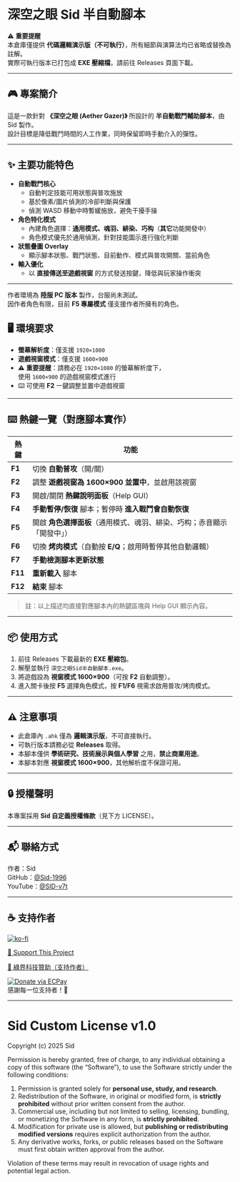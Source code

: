 # 深空之眼 Sid 半自動腳本

⚠️ **重要提醒**  
本倉庫僅提供 **代碼邏輯演示版（不可執行）**，所有細節與演算法均已省略或替換為註解。  
實際可執行版本已打包成 **EXE 壓縮檔**，請前往 Releases 頁面下載。  

---

## 🎮 專案簡介
這是一款針對 **《深空之眼 (Aether Gazer)》** 所設計的 **半自動戰鬥輔助腳本**，由 Sid 製作。  
設計目標是降低戰鬥時間的人工作業，同時保留即時手動介入的彈性。

---

## ✨ 主要功能特色
- **自動戰鬥核心**
  - 自動判定技能可用狀態與普攻施放
  - 基於像素/圖片偵測的冷卻判斷與保護
  - 偵測 WASD 移動中時暫緩施放，避免干擾手操
- **角色特化模式**
  - 內建角色選擇：**通用模式、魂羽、緋染、巧构**（**其它**功能開發中）
  - 角色模式優先於通用偵測，針對技能圖示進行強化判斷
- **狀態疊圖 Overlay**
  - 顯示腳本狀態、戰鬥狀態、目前動作、模式與普攻開關、當前角色
- **輸入優化**
  - 以 **直接傳送至遊戲視窗** 的方式發送按鍵，降低與玩家操作衝突

---

作者環境為 **陸服 PC 版本** 製作，台服尚未測試。  
因作者角色有限，目前 **F5 專屬模式** 僅支援作者所擁有的角色。  

## 🖥 環境要求

- **螢幕解析度**：僅支援 `1920×1080`
- **遊戲視窗模式**：僅支援 `1600×900`
- ⚠️ **重要提醒**：請務必在 `1920×1080` 的螢幕解析度下，  
  使用 `1600×900` 的遊戲視窗模式進行
- ⌨️ 可使用 **F2** 一鍵調整並置中遊戲視窗

---

## ⌨️ 熱鍵一覽（對應腳本實作）

| 熱鍵  | 功能 |
|-------|------|
| **F1**  | 切換 **自動普攻**（開/關） |
| **F2**  | 調整 **遊戲視窗為 1600×900 並置中**，並啟用該視窗 |
| **F3**  | 開啟/關閉 **熱鍵說明面板**（Help GUI） |
| **F4**  | **手動暫停/恢復** 腳本；暫停時 **進入戰鬥會自動恢復** |
| **F5**  | 開啟 **角色選擇面板**（通用模式、魂羽、緋染、巧构；赤音顯示「開發中」） |
| **F6**  | 切換 **烤肉模式**（自動按 **E/Q**；啟用時暫停其他自動邏輯） |
| **F7**  | **手動檢測腳本更新狀態** |
| **F11** | **重新載入** 腳本 |
| **F12** | **結束** 腳本 |

> 註：以上描述均直接對應腳本內的熱鍵區塊與 Help GUI 顯示內容。

---

## 📦 使用方式
1. 前往 Releases 下載最新的 **EXE 壓縮包**。  
2. 解壓並執行 `深空之眼Sid半自動腳本.exe`。  
3. 將遊戲設為 **視窗模式 1600×900**（可按 **F2** 自動調整）。  
4. 進入關卡後按 **F5** 選擇角色模式，按 **F1/F6** 視需求啟用普攻/烤肉模式。  

---

## ⚠️ 注意事項
- 此倉庫內 `.ahk` 僅為 **邏輯演示版**，不可直接執行。  
- 可執行版本請務必從 **Releases** 取得。  
- 本腳本僅供 **學術研究、技術展示與個人學習** 之用，**禁止商業用途**。  
- 本腳本對應 **視窗模式 1600×900**，其他解析度不保證可用。  

---

## 🔒 授權聲明
本專案採用 **Sid 自定義授權條款**（見下方 LICENSE）。

---

## 📬 聯絡方式
作者：Sid  
GitHub：[@Sid-1996](https://github.com/Sid-1996)  
YouTube：[@SID-v7t](https://www.youtube.com/@SID-v7t)

---

## ☕ 支持作者  

[![ko-fi](https://ko-fi.com/img/githubbutton_sm.svg)](https://ko-fi.com/K3K11KMXOL)  

[🔗 Support This Project](https://www.paypal.com/ncp/payment/4YCFVARX3ADGW](https://www.paypal.com/ncp/payment/GJS4D5VTSVWG4))  

[💚 綠界科技贊助（支持作者）](https://p.ecpay.com.tw/E0E3A)  

[![Donate via ECPay](https://payment.ecpay.com.tw/Upload/QRCode/201901/QRCode_21c4c069-547f-4115-9f8d-2c050273f028.png)](https://p.ecpay.com.tw/E0E3A)  
感謝每一位支持者！💖

---

Sid Custom License v1.0
=======================

Copyright (c) 2025 Sid

Permission is hereby granted, free of charge, to any individual
obtaining a copy of this software (the “Software”), to use the
Software strictly under the following conditions:

1) Permission is granted solely for **personal use, study, and research**.
2) Redistribution of the Software, in original or modified form,
   is **strictly prohibited** without prior written consent from the author.
3) Commercial use, including but not limited to selling, licensing,
   bundling, or monetizing the Software in any form, is **strictly prohibited**.
4) Modification for private use is allowed, but **publishing or redistributing
   modified versions** requires explicit authorization from the author.
5) Any derivative works, forks, or public releases based on the Software
   must first obtain written approval from the author.

Violation of these terms may result in revocation of usage rights
and potential legal action.


